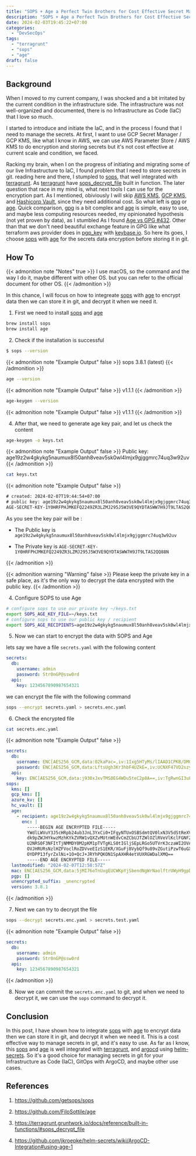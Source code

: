 ```yaml
---
title: "SOPS + Age a Perfect Twin Brothers for Cost Effective Secret Management in Git"
description: "SOPS + Age a Perfect Twin Brothers for Cost Effective Secret Management in Git"
date: 2024-02-03T19:45:22+07:00
categories:
  - "DevSecOps"
tags:
  - "terragrunt"
  - "sops"
  - "age"
draft: false
---
```


## Background

When I moved to my current company, I was shocked and a bit irritated by the current condition in the infrastructure side.
The infrastructure was not well-organized and documented, there is no Infrastructure as Code (IaC) that I love so much.

I started to introduce and initiate the IaC, and in the process I found that I need to manage the secrets. At first, I want to use GCP Secret Manager / GCP KMS, like what I know in AWS, we can use AWS Parameter Store / AWS KMS to do encryption and storing secrets but it's not cost effective at current scale and condition, we faced.

Racking my brain, when I on the progress of initiating and migrating some of our live Infrastructure to IaC, I found problem that I need to store secrets in git. reading here and there, I stumpled to [sops](https://github.com/getsops/sops), that well integrated with [terragrunt](https://terragrunt.gruntwork.io/). As [terragrunt](https://terragrunt.gruntwork.io/) have [sops_decrypt_file](https://terragrunt.gruntwork.io/docs/reference/built-in-functions/#sops_decrypt_file) built in function. The later question that race in my mind is, what next tools I can use for the encryption part. As I mentioned, obiviously I will skip [AWS KMS](https://aws.amazon.com/kms/), [GCP KMS](https://cloud.google.com/security/products/security-key-management), and [Hashicorp Vault](https://www.vaultproject.io/), since they need additional cost. So what left is [gpg](https://www.gnupg.org/) or [age](https://github.com/FiloSottile/age). Quick comparison, [gpg](https://www.gnupg.org/) is a bit complex and [age](https://github.com/FiloSottile/age) is simple, easy to use, and maybe less computing resources needed, my opinionated hypothesis (not yet proven by data), as I stumbled As I found [Age vs GPG #432](https://github.com/FiloSottile/age/discussions/432). Other than that we don't need beautiful exchange feature in GPG like what terraform aws provider does in [pgp_key](https://registry.terraform.io/providers/hashicorp/aws/latest/docs/resources/iam_access_key#pgp_key) with [keybase.io](https://keybase.io/). So here its goes, I choose [sops](https://github.com/getsops/sops) with [age](https://github.com/FiloSottile/age) for the secrets data encryption before storing it in git.

## How To

{{< admonition note "Notes" true >}}
I use macOS, so the command and the way I do it, maybe different with other OS. but you can refer to the official document for other OS.
{{< /admonition >}}

In this chance, I will focus on how to integreate [sops](https://github.com/getsops/sops) with [age](https://github.com/FiloSottile/age) to encrypt data then we can store it in git, and decrypt it when we need it.

1. First we need to install [sops](https://github.com/getsops/sops) and [age](https://github.com/FiloSottile/age)

```bash
brew install sops
brew install age

```

2. Check if the installation is successful

```bash
$ sops --version
```

{{< admonition note "Example Output" false >}}
sops 3.8.1 (latest)
{{< /admonition >}}

```bash
age --version
```

{{< admonition note "Example Output" false >}}
v1.1.1
{{< /admonition >}}

```bash
age-keygen --version
```

{{< admonition note "Example Output" false >}}
v1.1.1
{{< /admonition >}}

4. After that, we need to generate age key pair, and let us check the content

```bash
age-keygen -o keys.txt
```

{{< admonition note "Example Output" false >}}
Public key: age19z2w4gkykg5naumux8l50anh8veav5sk0wl4lmjx9gjggmrc74uq3w92uv
{{< /admonition >}}

```bash
cat keys.txt
```

{{< admonition note "Example Output" false >}}

```txt
# created: 2024-02-07T19:44:54+07:00
# public key: age19z2w4gkykg5naumux8l50anh8veav5sk0wl4lmjx9gjggmrc74uq3w92uv
AGE-SECRET-KEY-1Y0HRFPHJMKEFQ2249ZR3LZMJ295J5W3VE9QYDTASWW7H9JT9LTAS2QQ88N
```

As you see the key pair will be :

- The Public key is `age19z2w4gkykg5naumux8l50anh8veav5sk0wl4lmjx9gjggmrc74uq3w92uv`

- The Private key is `AGE-SECRET-KEY-1Y0HRFPHJMKEFQ2249ZR3LZMJ295J5W3VE9QYDTASWW7H9JT9LTAS2QQ88N`

{{< /admonition >}}

{{< admonition warning "Warning" false >}}
Please keep the private key in a safe place, as it's the only way to decrypt the data encrypted with the public key.
{{< /admonition >}}

4. Configure SOPS to use Age

```bash
# configure sops to use our private key ~/keys.txt
export SOPS_AGE_KEY_FILE=~/keys.txt
# configure sops to use our public key / recipient
export SOPS_AGE_RECIPIENTS=age19z2w4gkykg5naumux8l50anh8veav5sk0wl4lmjx9gjggmrc74uq3w92uv
```

5. Now we can start to encrypt the data with SOPS and Age

lets say we have a file `secrets.yaml` with the following content

```yaml
secrets:
  db:
    username: admin
    password: Str0nGP@ssw0rd
  api:
    key: 1234567890987654321
```

we can encrypt the file with the following command

```bash
sops --encrypt secrets.yaml > secrets.enc.yaml
```

6. Check the encrypted file

```bash
cat secrets.enc.yaml
```

{{< admonition note "Example Output" false >}}

```yaml
secrets:
  db:
    username: ENC[AES256_GCM,data:02kaPac=,iv:1Ixg5HTyMs/lIAAD1CPKB/DMQ9dGFB/zjtkCcn+j2ZA=,tag:2sBjBrxTZF4hXvxOAwnUOg==,type:str]
    password: ENC[AES256_GCM,data:LftsUgh3Kr3hbF4UZkE=,iv:UCNXF47VD2szy9WEd4X5rUbvJTlxh8WaK16W5f9FYBc=,tag:TTlY83P1qllLrq1OjgJxlg==,type:str]
  api:
    key: ENC[AES256_GCM,data:j930xJxvTMS0EG4WDu5teC2p8A==,iv:TgRwnGI3uFBWXpmhkyhqZW2t83isJ+zNH6CB0OH8dLk=,tag:y1KioWxIj4LJJ3v7utEIAQ==,type:int]
sops:
  kms: []
  gcp_kms: []
  azure_kv: []
  hc_vault: []
  age:
    - recipient: age19z2w4gkykg5naumux8l50anh8veav5sk0wl4lmjx9gjggmrc74uq3w92uv
      enc: |
        -----BEGIN AGE ENCRYPTED FILE-----
        YWdlLWVuY3J5cHRpb24ub3JnL3YxCi0+IFgyNTUxOSBSdmtQV0lxN3V5dStReXVW
        dk9pZWJHYkwzMzhKYkZVRW1vQXZvMUtnWEdvCmZCbUJTZWlOZlRVeVlKclFGNFZB
        U2NRS0F3NFItTjNMMDY0M2pKM1pTVTgKLS0tIGljSEpLRGo5UTVrK3czaWI2OVA1
        OVJHRURsNzlHZFVoclRoZDVveEIzS1EKR/XGuFj8VybQf9u89vZGutiPzwT6uGXj
        OYDPP13fyrZxlNi+1O+QcJ+JRYhPQKON1SpAXHR4etVUXRGWDalXMQ==
        -----END AGE ENCRYPTED FILE-----
  lastmodified: "2024-02-07T12:58:57Z"
  mac: ENC[AES256_GCM,data:5jMI76oTnUxgEUCWKpYjSbendNgWrNaolftrUWyH9gpDq86VYAL0tGF2sh7sM6qLOVQomcpwtpYjtmZxXgwojmi2jxzKbBMreAr9Dhip1LmYpRc/BMQw4aDufIfUPBPN3b2IQaVI98lyLJJYPnYUuuCJBDLVoZ2QrRYLKhmGoVk=,iv:X4uHt5nafPOt2NR0CU6OF7MXVyIMDnxwQo6dNSqJ+S8=,tag:RflCmG239NWtZQgAy65P8w==,type:str]
  pgp: []
  unencrypted_suffix: _unencrypted
  version: 3.8.1
```

{{< /admonition >}}

7. Next we can try to decrypt the file

```bash
sops --decrypt secrets.enc.yaml > secrets.test.yaml
```

{{< admonition note "Example Output" false >}}

```yaml
secrets:
  db:
    username: admin
    password: Str0nGP@ssw0rd
  api:
    key: 1234567890987654321
```

{{< /admonition >}}

8. Now we can commit the `secrets.enc.yaml` to git, and when we need to decrypt it, we can use the `sops` command to decrypt it.

## Conclusion

In this post, I have shown how to integrate [sops](https://github.com/getsops/sops) with [age](https://github.com/FiloSottile/age)
to encrypt data then we can store it in git, and decrypt it when we need it. This is a cost effective way to manage secrets in git, and it's easy to use. As far as I know, this [sops](https://github.com/getsops/sops) and [age](https://github.com/FiloSottile/age) is well integrated with [terragrunt](https://terragrunt.gruntwork.io/), and [argocd](https://argo-cd.readthedocs.io/en) using [helm-secrets](https://github.com/jkroepke/helm-secrets/wiki/ArgoCD-Integration#using-age-1). So it's a good choice for managing secrets in git for your Infrastructure as Code (IaC), GitOps with ArgoCD, and maybe other use cases.

## References

1. <https://github.com/getsops/sops>

2. <https://github.com/FiloSottile/age>

3. <https://terragrunt.gruntwork.io/docs/reference/built-in-functions/#sops_decrypt_file>

4. <https://github.com/jkroepke/helm-secrets/wiki/ArgoCD-Integration#using-age-1>
